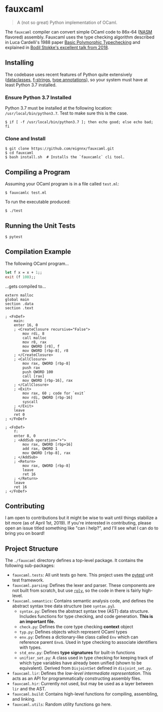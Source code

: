 # fauxcaml
> A (not so great) Python implementation of OCaml.

The `fauxcaml` compiler can convert simple OCaml code to 86x-64 ([NASM](https://en.wikipedia.org/wiki/Netwide_Assembler) flavored) assembly. Fauxcaml uses the type checking algorithm described in Luca Cardelli's 1988 paper [Basic Polymorphic Typechecking](http://lucacardelli.name/Papers/BasicTypechecking.pdf) and explained in [Bodil Stokke's excellent talk from 2018](https://www.youtube.com/watch?v=8coUL8G1lFA).

## Installing

The codebase uses recent features of Python quite extensively ([dataclasses](https://docs.python.org/3/library/dataclasses.html), [f-strings](https://www.python.org/dev/peps/pep-0498/), [type annotations](https://docs.python.org/3/library/typing.html)), so your system must have at least Python 3.7 installed.

### Ensure Python 3.7 Installed
Python 3.7 must be installed at the following location: `/usr/local/bin/python3.7`. Test to make sure this is the case.

```shell
$ if [ -f /usr/local/bin/python3.7 ]; then echo good; else echo bad; fi
```

### Clone and Install

```shell
$ git clone https://github.com/eignnx/fauxcaml.git
$ cd fauxcaml
$ bash install.sh  # Installs the `fauxcamlc` cli tool.
```

## Compiling a Program

Assuming your OCaml program is in a file called `test.ml`:

```shell
$ fauxcamlc test.ml
```

To run the executable produced:

```shell
$ ./test
```

## Running the Unit Tests

```shell
$ pytest
```

## Compilation Example

The following OCaml program...

```ocaml
let f x = x + 1;;
exit (f 100);;
```

...gets compiled to...

```assembly
extern malloc
global main
section .data
section .text

; <FnDef>
    main:
    enter 16, 0
    ; <CreateClosure recursive="False">
        mov rdi, 8
        call malloc
        mov r8, rax
        mov QWORD [r8], f
        mov QWORD [rbp-8], r8
    ; </CreateClosure>
    ; <CallClosure>
        mov rax, QWORD [rbp-8]
        push rax
        push QWORD 100
        call [rax]
        mov QWORD [rbp-16], rax
    ; </CallClosure>
    ; <Exit>
        mov rax, 60 ; code for `exit`
        mov rdi, QWORD [rbp-16]
        syscall
    ; </Exit>
    leave
    ret 0
; </FnDef>

; <FnDef>
    f:
    enter 8, 0
    ; <AddSub operation="+">
        mov rax, QWORD [rbp+16]
        add rax, QWORD 1
        mov QWORD [rbp-8], rax
    ; </AddSub>
    ; <Return>
        mov rax, QWORD [rbp-8]
        leave
        ret 16
    ; </Return>
    leave
    ret 16
; </FnDef>
```

## Contributing

I am open to contributions but it might be wise to wait until things stabilize a bit more (as of April 1st, 2019). If you're interested in contributing, please open an issue titled something like "can i help?", and I'll see what I can do to bring you on board!

## Project Structure

The `./fauxcaml` directory defines a top-level package. It contains the following sub-packages:

* `fauxcaml.tests`: All unit tests go here. This project uses the [pytest](https://docs.pytest.org/en/latest/) unit test framework.
* `fauxcaml.parsing`: Defines the lexer and parser. These components are not built from scratch, but use [`rply`](https://github.com/alex/rply), so the code in there is fairly high-level.
* `fauxcaml.semantics`: Contains semantic analysis code, and defines the abstract syntax tree data structure (see `syntax.py`).
  * `syntax.py`: Defines the abstract syntax tree (AST) data structure. Includes functions for type checking, and code generation. **This is an important file.**
  * `check.py`: Defines the core type checking **context** object
  * `typ.py`: Defines objects which represent OCaml types
  * `env.py`: Defines a dictionary-like class called `Env` which can reference parent `Env`s. Used in type checking to associate identifiers with types.
  * `std_env.py`: Defines **type signatures** for built-in functions
  * `unifier_set.py`: A class used in type checking for keeping track of which type variables have already been unified (shown to be equivalent). Derived from `DisjointSet` defined in `disjoint_set.py`.
* `fauxcaml.lir`: Defines the *low-level intermediate representation*. This acts as an API for programmatically constructing assembly files.
* `fauxcaml.hir`: Currently not used, but may be used as a layer between `lir` and the AST.
* `fauxcaml.build`: Contains high-level functions for compiling, assembling, and linking. 
* `fauxcaml.utils`: Random utility functions go here.
